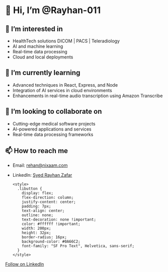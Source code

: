 # 👋 Hi, I’m @Rayhan-011

## 👀 I’m interested in
- HealthTech solutions DICOM | PACS | Teleradiology
- AI and machine learning
- Real-time data processing
- Cloud and local deployments

## 🌱 I’m currently learning
- Advanced techniques in React, Express, and Node
- Integration of AI services in cloud environments
- Enhancements in real-time audio transcription using Amazon Transcribe

## 💞️ I’m looking to collaborate on
- Cutting-edge medical software projects
- AI-powered applications and services
- Real-time data processing frameworks

## 📫 How to reach me
- Email: [rehan@nixaam.com](mailto:rehan@nixaam.com)
- LinkedIn: [Syed Rayhan Zafar](https://www.linkedin.com/in/syedrayhanzafar)

      <style>
        .libutton {
          display: flex;
          flex-direction: column;
          justify-content: center;
          padding: 7px;
          text-align: center;
          outline: none;
          text-decoration: none !important;
          color: #ffffff !important;
          width: 200px;
          height: 32px;
          border-radius: 16px;
          background-color: #0A66C2;
          font-family: "SF Pro Text", Helvetica, sans-serif;
        }
      </style>
<a class="libutton" href="https://www.linkedin.com/comm/mynetwork/discovery-see-all?usecase=PEOPLE_FOLLOWS&followMember=syed-rayhan-zafar" target="_blank">Follow on LinkedIn</a>
